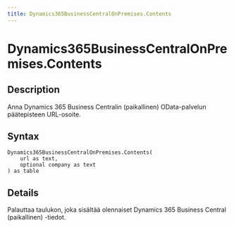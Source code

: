 ```yaml
---
title: Dynamics365BusinessCentralOnPremises.Contents
---
```


# Dynamics365BusinessCentralOnPremises.Contents


## Description

Anna Dynamics 365 Business Centralin (paikallinen) OData-palvelun päätepisteen URL-osoite.


## Syntax

```powerquery
Dynamics365BusinessCentralOnPremises.Contents(
    url as text,
    optional company as text
) as table
```


## Details

Palauttaa taulukon, joka sisältää olennaiset Dynamics 365 Business Central (paikallinen) -tiedot. 


